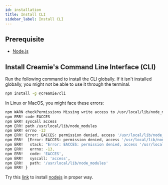```yaml
---
id: installation
title: Install CLI
sidebar_label: Install CLI
---
```


## Prerequisite
- [Node.js](https://nodejs.org/en/)

## Install Creamie's Command Line Interface (CLI)

Run the following command to install the CLI globally. If it isn't installed globally, you might not be able to use it through the terminal.

```sh
npm install -g @creamie/cli
```

In Linux or MacOS, you might face these errors:

```sh
npm WARN checkPermissions Missing write access to /usr/local/lib/node_modules
npm ERR! code EACCES
npm ERR! syscall access
npm ERR! path /usr/local/lib/node_modules
npm ERR! errno -13
npm ERR! Error: EACCES: permission denied, access '/usr/local/lib/node_modules'
npm ERR!  [Error: EACCES: permission denied, access '/usr/local/lib/node_modules'] {
npm ERR!   stack: "Error: EACCES: permission denied, access '/usr/local/lib/node_modules'",
npm ERR!   errno: -13,
npm ERR!   code: 'EACCES',
npm ERR!   syscall: 'access',
npm ERR!   path: '/usr/local/lib/node_modules'
npm ERR! }
```
Try this [link](https://gist.github.com/isaacs/579814) to install [nodejs](https://nodejs.org/en/) in proper way.
